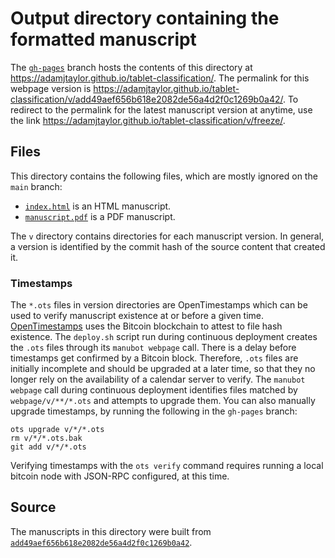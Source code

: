 # Output directory containing the formatted manuscript

The [`gh-pages`](https://github.com/adamjtaylor/tablet-classification/tree/gh-pages) branch hosts the contents of this directory at <https://adamjtaylor.github.io/tablet-classification/>.
The permalink for this webpage version is <https://adamjtaylor.github.io/tablet-classification/v/add49aef656b618e2082de56a4d2f0c1269b0a42/>.
To redirect to the permalink for the latest manuscript version at anytime, use the link <https://adamjtaylor.github.io/tablet-classification/v/freeze/>.

## Files

This directory contains the following files, which are mostly ignored on the `main` branch:

+ [`index.html`](index.html) is an HTML manuscript.
+ [`manuscript.pdf`](manuscript.pdf) is a PDF manuscript.

The `v` directory contains directories for each manuscript version.
In general, a version is identified by the commit hash of the source content that created it.

### Timestamps

The `*.ots` files in version directories are OpenTimestamps which can be used to verify manuscript existence at or before a given time.
[OpenTimestamps](https://opentimestamps.org/) uses the Bitcoin blockchain to attest to file hash existence.
The `deploy.sh` script run during continuous deployment creates the `.ots` files through its `manubot webpage` call.
There is a delay before timestamps get confirmed by a Bitcoin block.
Therefore, `.ots` files are initially incomplete and should be upgraded at a later time, so that they no longer rely on the availability of a calendar server to verify.
The `manubot webpage` call during continuous deployment identifies files matched by `webpage/v/**/*.ots` and attempts to upgrade them.
You can also manually upgrade timestamps, by running the following in the `gh-pages` branch:

```shell
ots upgrade v/*/*.ots
rm v/*/*.ots.bak
git add v/*/*.ots
```

Verifying timestamps with the `ots verify` command requires running a local bitcoin node with JSON-RPC configured, at this time.

## Source

The manuscripts in this directory were built from
[`add49aef656b618e2082de56a4d2f0c1269b0a42`](https://github.com/adamjtaylor/tablet-classification/commit/add49aef656b618e2082de56a4d2f0c1269b0a42).
